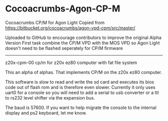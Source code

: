 # Cocoacrumbs-Agon-CP-M


Cocoacrumbs CP/M for Agon Light
Copied from
https://bitbucket.org/cocoacrumbs/agon-vpd-cpm/src/master/

Uploaded to GitHub to encourage contributors to improve the original Alpha Version
First task combine the CP/M VPD with the MOS VPD so Agon Light doesn't need to be flashed seperately for CP/M firmware

----------
z20x-cpm-00
cp/m for z20x ez80 computer with fat file system

This an alpha of alphas. That implements CP/M on the z20x ez80 computer.

This software is slow to read and write the sd card and executes its bios code out of flash rom and is therefore even slower. Currently it only uses uart0 for a console so you will need to add a serial to usb converter or a ttl to rs232 level shifter via the expansion bus.

The baud is 57600. If you want to help migrate the console to the internal display and ps2 keyboard, let me know.
